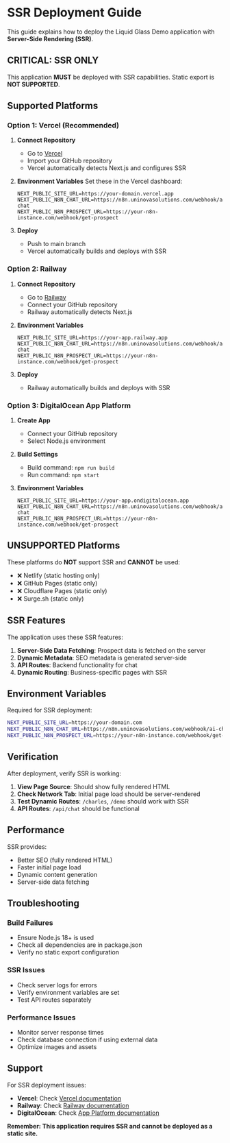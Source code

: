 # SSR Deployment Guide

This guide explains how to deploy the Liquid Glass Demo application with **Server-Side Rendering (SSR)**.

## CRITICAL: SSR ONLY

This application **MUST** be deployed with SSR capabilities. Static export is **NOT SUPPORTED**.

## Supported Platforms

### Option 1: Vercel (Recommended)

1. **Connect Repository**
   - Go to [Vercel](https://vercel.com/)
   - Import your GitHub repository
   - Vercel automatically detects Next.js and configures SSR

2. **Environment Variables**
   Set these in the Vercel dashboard:
   ```
   NEXT_PUBLIC_SITE_URL=https://your-domain.vercel.app
   NEXT_PUBLIC_N8N_CHAT_URL=https://n8n.uninovasolutions.com/webhook/ai-chat
   NEXT_PUBLIC_N8N_PROSPECT_URL=https://your-n8n-instance.com/webhook/get-prospect
   ```

3. **Deploy**
   - Push to main branch
   - Vercel automatically builds and deploys with SSR

### Option 2: Railway

1. **Connect Repository**
   - Go to [Railway](https://railway.app/)
   - Connect your GitHub repository
   - Railway automatically detects Next.js

2. **Environment Variables**
   ```
   NEXT_PUBLIC_SITE_URL=https://your-app.railway.app
   NEXT_PUBLIC_N8N_CHAT_URL=https://n8n.uninovasolutions.com/webhook/ai-chat
   NEXT_PUBLIC_N8N_PROSPECT_URL=https://your-n8n-instance.com/webhook/get-prospect
   ```

3. **Deploy**
   - Railway automatically builds and deploys with SSR

### Option 3: DigitalOcean App Platform

1. **Create App**
   - Connect your GitHub repository
   - Select Node.js environment

2. **Build Settings**
   - Build command: `npm run build`
   - Run command: `npm start`

3. **Environment Variables**
   ```
   NEXT_PUBLIC_SITE_URL=https://your-app.ondigitalocean.app
   NEXT_PUBLIC_N8N_CHAT_URL=https://n8n.uninovasolutions.com/webhook/ai-chat
   NEXT_PUBLIC_N8N_PROSPECT_URL=https://your-n8n-instance.com/webhook/get-prospect
   ```

## UNSUPPORTED Platforms

These platforms do **NOT** support SSR and **CANNOT** be used:

- ❌ Netlify (static hosting only)
- ❌ GitHub Pages (static only)
- ❌ Cloudflare Pages (static only)
- ❌ Surge.sh (static only)

## SSR Features

The application uses these SSR features:

1. **Server-Side Data Fetching**: Prospect data is fetched on the server
2. **Dynamic Metadata**: SEO metadata is generated server-side
3. **API Routes**: Backend functionality for chat
4. **Dynamic Routing**: Business-specific pages with SSR

## Environment Variables

Required for SSR deployment:

```bash
NEXT_PUBLIC_SITE_URL=https://your-domain.com
NEXT_PUBLIC_N8N_CHAT_URL=https://n8n.uninovasolutions.com/webhook/ai-chat
NEXT_PUBLIC_N8N_PROSPECT_URL=https://your-n8n-instance.com/webhook/get-prospect
```

## Verification

After deployment, verify SSR is working:

1. **View Page Source**: Should show fully rendered HTML
2. **Check Network Tab**: Initial page load should be server-rendered
3. **Test Dynamic Routes**: `/charles`, `/demo` should work with SSR
4. **API Routes**: `/api/chat` should be functional

## Performance

SSR provides:

- Better SEO (fully rendered HTML)
- Faster initial page load
- Dynamic content generation
- Server-side data fetching

## Troubleshooting

### Build Failures
- Ensure Node.js 18+ is used
- Check all dependencies are in package.json
- Verify no static export configuration

### SSR Issues
- Check server logs for errors
- Verify environment variables are set
- Test API routes separately

### Performance Issues
- Monitor server response times
- Check database connection if using external data
- Optimize images and assets

## Support

For SSR deployment issues:
- **Vercel**: Check [Vercel documentation](https://vercel.com/docs)
- **Railway**: Check [Railway documentation](https://docs.railway.app/)
- **DigitalOcean**: Check [App Platform documentation](https://docs.digitalocean.com/products/app-platform/)

**Remember: This application requires SSR and cannot be deployed as a static site.**